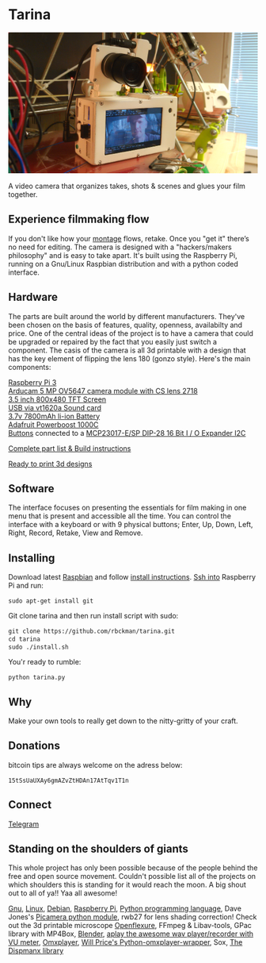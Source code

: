 Tarina
======

![Tarina Leone, one done & one in post processing stage](docs/tarina-leone.jpg)

A video camera that organizes takes, shots & scenes and glues your film together. 

Experience filmmaking flow
------------------------------
If you don't like how your [montage](https://en.wikipedia.org/wiki/Montage_(filmmaking)) flows, retake. Once you "get it" there’s no need for editing. The camera is designed with a "hackers/makers philosophy" and is easy to take apart. It's built using the Raspberry Pi, running on a Gnu/Linux Raspbian distribution and with a python coded interface.

Hardware
--------
The parts are built around the world by different manufacturers. They've been chosen on the basis of features, quality, openness, availabilty and price. One of the central ideas of the project is to have a camera that could be upgraded or repaired by the fact that you easily just switch a component. The casis of the camera is all 3d printable with a design that has the key element of flipping the lens 180 (gonzo style). Here's the main components: 

[Raspberry Pi 3](https://www.raspberrypi.org/products/raspberry-pi-3-model-b/)<br>
[Arducam 5 MP OV5647 camera module with CS lens 2718](https://www.ebay.com/itm/OV5647-Camera-Board-w-CS-mount-Lens-for-Raspberry-Pi-3-B-B-2-Model-B-/281212355128?txnId=1913825600018)<br>
[3.5 inch 800x480 TFT Screen](https://www.aliexpress.com/store/product/U-Geek-Raspberry-Pi-3-5-inch-800-480-TFT-Screen-HD-HighSpeed-LCD-Module-3/1954241_32672157641.html)<br>
[USB via vt1620a Sound card](https://www.aliexpress.com/item/Professional-External-USB-Sound-Card-Adapter-Virtual-7-1-Channel-3D-Audio-with-3-5mm-Headset/32588038556.html?spm=2114.01010208.8.8.E8ZKLB)<br>
[3.7v 7800mAh li-ion Battery](https://www.aliexpress.com/item/3-7v-9000mAh-capacity-18650-Rechargeable-lithium-battery-pack-18650-jump-starter/32619902319.html?spm=2114.13010608.0.0.XcKleV)<br>
[Adafruit Powerboost 1000C](https://www.ebay.com/itm/Adafruit-PowerBoost-1000-Charger-Rechargeable-5V-Lipo-USB-Boost-1A-1000C-A/282083284436?epid=2256108887&hash=item41ad7955d4%3Ag%3ALesAAOSwkQZbYXrn&_sacat=0&_nkw=powerboost+1000c&_from=R40&rt=nc&_trksid=m570.l1313)<br>
[Buttons](http://www.ebay.com/itm/151723036469?_trksid=p2057872.m2749.l2649&ssPageName=STRK%3AMEBIDX%3AIT) connected to a [MCP23017-E/SP DIP-28 16 Bit I / O Expander I2C](http://www.ebay.com/sch/sis.html?_nkw=5Pcs+MCP23017+E+SP+DIP+28+16+Bit+I+O+Expander+I2C+TOP+GM&_trksid=p2047675.m4100)

[Complete part list & Build instructions](docs/tarina-build-instructions.md)

[Ready to print 3d designs](https://github.com/rbckman/tarina/tree/master/3d)

Software
--------
The interface focuses on presenting the essentials for film making in one menu that is present and accessible all the time. You can control the interface with a keyboard or with 9 physical buttons; Enter, Up, Down, Left, Right, Record, Retake, View and Remove.

Installing
----------
Download latest [Raspbian](https://www.raspberrypi.org/downloads/raspbian/) and follow [install instructions](https://www.raspberrypi.org/documentation/installation/installing-images/README.md).
[Ssh into](https://www.raspberrypi.org/documentation/remote-access/ssh/) Raspberry Pi and run:
```
sudo apt-get install git
```
Git clone tarina and then run install script with sudo:
```
git clone https://github.com/rbckman/tarina.git
cd tarina
sudo ./install.sh
```
You'r ready to rumble:
```
python tarina.py
```

Why
---
Make your own tools to really get down to the nitty-gritty of your craft.

Donations
---------
bitcoin tips are always welcome on the adress below:
```
15tSsUaUXAy6gmAZvZtHDAn17AtTqv1T1n
```

Connect
-------
[Telegram](https://t.me/tarinadiy)

Standing on the shoulders of giants
-----------------------------------
This whole project has only been possible because of the people behind the free and open source movement. Couldn't possible list all of the projects on which shoulders this is standing for it would reach the moon. A big shout out to all of ya!! Yaa all awesome!

[Gnu](https://gnu.org), [Linux](https://github.com/torvalds/linux), [Debian](https://debian.org), [Raspberry Pi](https://raspberrypi.org), 
[Python programming language](https://python.org), Dave Jones's [Picamera python module](https://github.com/waveform80/picamera), rwb27 for lens shading correction! Check out the 3d printable microscope [Openflexure](https://github.com/rwb27/openflexure_microscope), FFmpeg & Libav-tools, GPac library with MP4Box, [Blender](http://blender.org), [aplay the awesome wav player/recorder with VU meter](http://alsa.opensrc.org/Aplay), [Omxplayer](https://github.com/huceke/omxplayer), [Will Price's Python-omxplayer-wrapper](https://github.com/willprice/python-omxplayer-wrapper), Sox, [The Dispmanx library](https://github.com/raspberrypi/userland/tree/master/host_applications/linux/apps/hello_pi)
